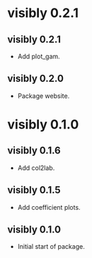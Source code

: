 # visibly 0.2.1

## visibly 0.2.1

* Add plot_gam.

## visibly 0.2.0

* Package website.


# visibly 0.1.0

## visibly 0.1.6

* Add col2lab.

## visibly 0.1.5

* Add coefficient plots.

## visibly 0.1.0

* Initial start of package.





